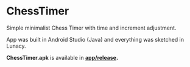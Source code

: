 # ChessTimer

Simple minimalist Chess Timer with time and increment adjustment.

App was built in Android Studio (Java) and everything was sketched in Lunacy.

**ChessTimer.apk** is available in **[app/release](https://github.com/lhlavati/ChessTimer/blob/master/app/release/ChessTimer.apk).**
